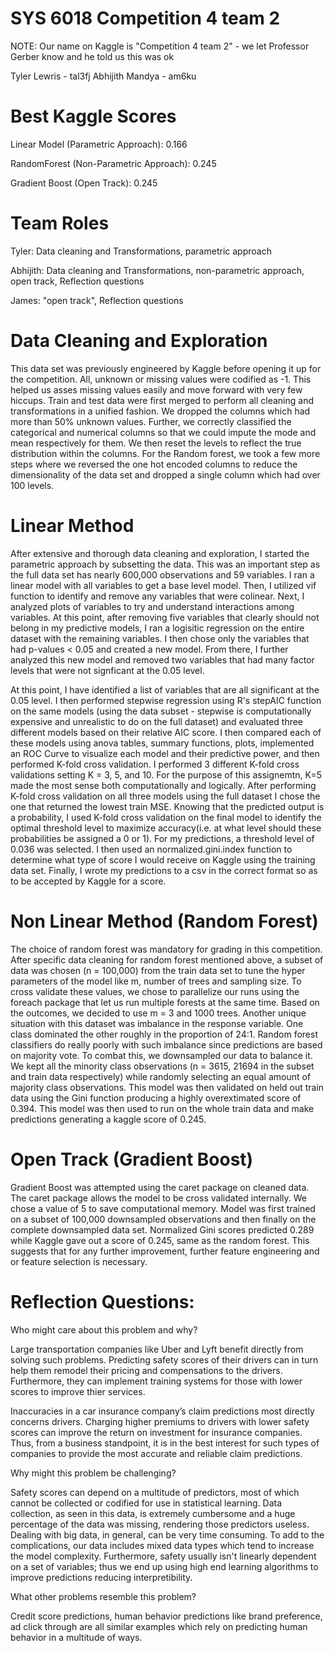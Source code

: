 # SYS 6018 Competition 4 team 2
NOTE: Our name on Kaggle is "Competition 4 team 2" - we let Professor Gerber know and he told us this was ok

Tyler Lewris - tal3fj
Abhijith Mandya - am6ku



# Best Kaggle Scores
Linear Model (Parametric Approach): 0.166

RandomForest (Non-Parametric Approach): 0.245

Gradient Boost (Open Track): 0.245

# Team Roles
Tyler: Data cleaning and Transformations, parametric approach

Abhijith: Data cleaning and Transformations, non-parametric approach, open track, Reflection questions

James: "open track", Reflection questions

# Data Cleaning and Exploration
This data set was previously engineered  by Kaggle before opening it up for the competition. All, unknown or missing values were codified as -1. This helped us asses missing values easily and move forward with very few hiccups. Train and test data were first merged to perform all cleaning and transformations in a unified fashion. We dropped the columns which had more than 50% unknown values. Further, we correctly classified the categorical and numerical columns so that we could impute the mode and mean respectively for them. We then reset the levels to reflect the true distribution within the columns. For the Random forest, we took a few more steps where we reversed the one hot encoded columns to reduce the dimensionality of the data set and dropped a single column which had over 100 levels.   
# Linear Method
After extensive and thorough data cleaning and exploration, I started the parametric approach by subsetting the data. This was an important step as the full data set has nearly 600,000 observations and 59 variables. I ran a linear model with all variables to get a base level model. Then, I utilized vif function to identify and remove any variables that were colinear. Next, I analyzed plots of variables to try and understand interactions among variables. At this point, after removing five variables that clearly should not belong in my predictive models, I ran a logisitic regression on the entire dataset with the remaining variables. I then chose only the variables that had p-values < 0.05 and created a new model. From there, I further analyzed this new model and removed two variables that had many factor levels that were not signficant at the 0.05 level. 

At this point, I have identified a list of variables that are all significant at the 0.05 level. I then performed stepwise regression using R's stepAIC function on the same models (using the data subset - stepwise is computationally expensive and unrealistic to do on the full dataset) and evaluated three different models based on their relative AIC score. I then compared each of these models using anova tables, summary functions, plots, implemented an ROC Curve to visualize each model and their predictive power, and then performed K-fold cross validation. I performed 3 different K-fold cross validations setting K = 3, 5, and 10. For the purpose of this assignemtn, K=5 made the most sense both computationally and logically. After performing K-fold cross validation on all three models using the full dataset I chose the one that returned the lowest train MSE. Knowing that the predicted output is a probability, I used K-fold cross validation on the final model to identify the optimal threshold level to maximize accuracy(i.e. at what level should these probabilities be assigned a 0 or 1). For my predictions, a threshold level of 0.036 was selected. I then used an normalized.gini.index function to determine what type of score I would receive on Kaggle using the training data set. Finally, I wrote my predictions to a csv in the correct format so as to be accepted by Kaggle for a score. 

# Non Linear Method (Random Forest)
The choice of random forest was mandatory for grading in this competition. After specific data cleaning for random forest mentioned above, a subset of data was chosen (n = 100,000) from the train data set to tune the hyper parameters of the model like m, number of trees and sampling size. To cross validate these values, we chose to parallelize our runs using the foreach package that let us run multiple forests at the same time. Based on the outcomes, we decided to use m = 3 and 1000 trees. Another unique situation with this dataset was imbalance in the response variable. One class dominated the other roughly in the proportion of 24:1. Random forest classifiers do really poorly with such imbalance since predictions are based on majority vote. To combat this, we downsampled our data to balance it. We kept all the minority class observations (n = 3615, 21694 in the subset and train data respectively) while randomly selecting an equal amount of majority class observations. This model was then validated on held out train data using the Gini function producing a highly overextimated score of 0.394. This model was then used to run on the whole train data and make predictions generating a kaggle score of 0.245.  

# Open Track (Gradient Boost)
Gradient Boost was attempted using the caret package on cleaned data. The caret package allows the model to be cross validated internally. We chose a value of 5 to save computational memory. Model was first trained on a subset of 100,000 downsampled observations and then finally on the complete downsampled data set. Normalized Gini scores predicted 0.289 while Kaggle gave out a score of 0.245, same as the random forest. This suggests that for any further improvement, further feature engineering and or feature selection is necessary.   

# Reflection Questions: 
Who might care about this problem and why?

Large transportation companies like Uber and Lyft benefit directly from solving such problems. Predicting safety scores of their drivers can in turn help them remodel their pricing and compensations to the drivers. Furthermore, they can implement training systems for those with lower scores to improve thier services. 

Inaccuracies in a car insurance company’s claim predictions most directly concerns drivers. Charging higher premiums to drivers with lower safety scores can improve the return on investment for insurance companies. Thus, from a business standpoint, it is in the best interest for such types of companies to provide the most accurate and reliable claim predictions.

Why might this problem be challenging?

Safety scores can depend on a multitude of predictors, most of which cannot be collected or codified for use in statistical learning. Data collection, as seen in this data, is extremely cumbersome and a huge percentage of the data was missing, rendering those predictors useless. Dealing with big data, in general, can be very time consuming. To add to the complications, our data includes mixed data types which tend to increase the model complexity. Furthermore, safety usually isn't linearly dependent on a set of variables; thus we end up using high end learning algorithms to improve predictions reducing interpretibility. 

What other problems resemble this problem?

Credit score predictions, human behavior predictions like brand preference, ad click through are all similar examples which rely on predicting human behavior in a multitude of ways.
